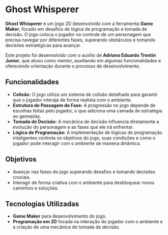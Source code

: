 # Ghost Whisperer

**Ghost Whisperer** é um jogo 2D desenvolvido com a ferramenta **Game Maker**, focado em desafios de lógica de programação e tomada de decisão. O jogo coloca o jogador no controle de um personagem que precisa navegar por diferentes fases, superando obstáculos e tomando decisões estratégicas para avançar.

Este projeto foi desenvolvido com o auxílio de **Adriano Eduardo Trentin Junior**, que atuou como mentor, auxiliando em algumas funcionalidades e oferecendo orientação durante o processo de desenvolvimento.

## Funcionalidades

- **Colisão:** O jogo utiliza um sistema de colisão detalhado para garantir que o jogador interaja de forma realista com o ambiente.
- **Estrutura de Passagem de Fase:** A progressão no jogo depende de escolhas feitas pelo jogador, o que adiciona uma camada de estratégia ao gameplay.
- **Tomada de Decisão:** A mecânica de decisão influencia diretamente a evolução do personagem e as fases que ele irá enfrentar.
- **Lógica de Programação:** A implementação de lógicas de programação inteligentes controla os objetivos do jogo, suas condições e como o jogador pode interagir com o ambiente de maneira dinâmica.

## Objetivos

- Avançar nas fases do jogo superando desafios e tomando decisões cruciais.
- Interagir de forma criativa com o ambiente para desbloquear novos caminhos e soluções.

## Tecnologias Utilizadas

- **Game Maker** para desenvolvimento do jogo.
- **Programação em 2D** focada na interação do jogador com o ambiente e a criação de uma mecânica de tomada de decisão.
